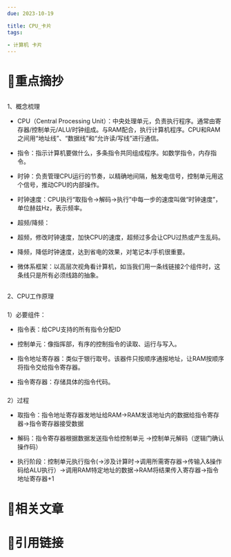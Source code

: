 ```yaml
---
due: 2023-10-19 

title: CPU_卡片
tags:
 
- 计算机 卡片
---
```

# 🍎重点摘抄
## 

1、概念梳理

- CPU（Central Processing Unit）：中央处理单元，负责执行程序。通常由寄存器/控制单元/ALU/时钟组成。与RAM配合，执行计算机程序。CPU和RAM之间用“地址线”、“数据线”和“允许读/写线”进行通信。

- 指令：指示计算机要做什么，多条指令共同组成程序。如数学指令，内存指令。

- 时钟：负责管理CPU运行的节奏，以精确地间隔，触发电信号，控制单元用这个信号，推动CPU的内部操作。

- 时钟速度：CPU执行“取指令→解码→执行”中每一步的速度叫做“时钟速度”，单位赫兹Hz，表示频率。

- 超频/降频：

- 超频，修改时钟速度，加快CPU的速度，超频过多会让CPU过热或产生乱码。

- 降频，降低时钟速度，达到省电的效果，对笔记本/手机很重要。

- 微体系框架：以高层次视角看计算机，如当我们用一条线链接2个组件时，这条线只是所有必须线路的抽象。

## 

2、CPU工作原理

### 

1）必要组件：

- 指令表：给CPU支持的所有指令分配ID

- 控制单元：像指挥部，有序的控制指令的读取、运行与写入。

- 指令地址寄存器：类似于银行取号。该器件只按顺序通报地址，让RAM按顺序将指令交给指令寄存器。

- 指令寄存器：存储具体的指令代码。

### 

2）过程

- 取指令：指令地址寄存器发地址给RAM→RAM发该地址内的数据给指令寄存器→指令寄存器接受数据

- 解码：指令寄存器根据数据发送指令给控制单元 →控制单元解码（逻辑门确认操作码）

- 执行阶段：控制单元执行指令(→涉及计算时→调用所需寄存器→传输入&操作码给ALU执行）→调用RAM特定地址的数据→RAM将结果传入寄存器→指令地址寄存器+1
# 📒相关文章




# 🍏引用链接

